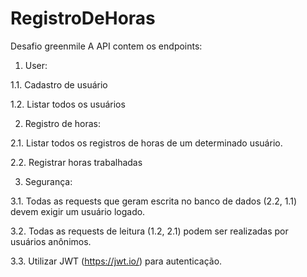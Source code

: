 # RegistroDeHoras
Desafio greenmile
A API contem os endpoints:
1. User:

1.1. Cadastro de usuário

1.2. Listar todos os usuários

2. Registro de horas:

2.1. Listar todos os registros de horas de um determinado usuário.

2.2. Registrar horas trabalhadas

3. Segurança:

3.1. Todas as requests que geram escrita no banco de dados (2.2, 1.1) devem exigir
um usuário logado.

3.2. Todas as requests de leitura (1.2, 2.1) podem ser realizadas por usuários
anônimos.

3.3. Utilizar JWT (https://jwt.io/) para autenticação.
